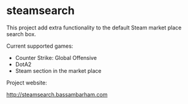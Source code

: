 steamsearch
===========

This project add extra functionality to the default Steam market place search box.

Current supported games:
- Counter Strike: Global Offensive
- DotA2
- Steam section in the market place

Project website:

http://steamsearch.bassambarham.com
